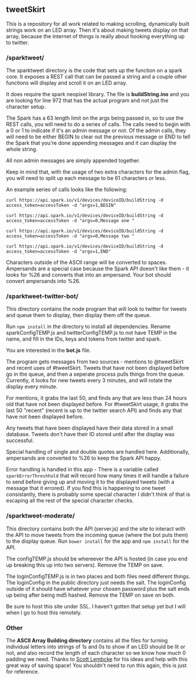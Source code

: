 ## tweetSkirt

This is a repository for all work related to making scrolling, dynamically built strings work on an LED array. Then it's about making tweets display on that array, because the internet of things is really about hooking everything up to twitter.

### /sparktweet/
The sparktweet directory is the code that sets up the function on a spark core. It exposes a REST call that can be passed a string and a couple other functions will display and scroll it on an LED array.

It does require the spark neopixel library. The file is **buildString.ino** and you are looking for line 972 that has the actual program and not just the character setup.

The Spark has a 63 length limit on the args being passed in, so to use the REST calls, you will need to do a series of calls. The calls need to begin with a 0 or 1 to indicate if it's an admin message or not. Of the admin calls, they will need to be either BEGIN to clear out the previous message or END to tell the Spark that you're done appending messages and it can display the whole string.

All non admin messages are simply appended together.

Keep in mind that, with the usage of two extra characters for the admin flag, you will need to split up each message to be 61 characters or less.

An example series of calls looks like the following:

```
curl https://api.spark.io/v1/devices/deviceID/buildString -d access_token=accessToken -d "args=1,BEGIN"

curl https://api.spark.io/v1/devices/deviceID/buildString -d access_token=accessToken -d "args=0,Message one "

curl https://api.spark.io/v1/devices/deviceID/buildString -d access_token=accessToken -d "args=0,Message two "

curl https://api.spark.io/v1/devices/deviceID/buildString -d access_token=accessToken -d "args=1,END"
```

Characters outside of the ASCII range will be converted to spaces. Ampersands are a special case because the Spark API doesn't like them - it looks for %26 and converts that into an ampersand. Your bot should convert ampersands into %26.

### /sparktweet-twitter-bot/
This directory contains the node program that will look to twitter for tweets and queue them to display, then display them off the queue.

Run `npm install` in the directory to install all dependencies. Rename sparkConfigTEMP.js and twitterConfigTEMP.js to not have TEMP in the name, and fill in the IDs, keys and tokens from twitter and spark.

You are interested in the **bot.js** file.

The program gets messages from two sources - mentions to @tweetSkirt and recent uses of #tweetSkirt. Tweets that have not been displayed before go in the queue, and then a seperate process pulls things from the queue. Currently, it looks for new tweets every 3 minutes, and will rotate the display every minute. 

For mentions, it grabs the last 50, and finds any that are less than 24 hours old that have not been displayed before. For #tweetSkirt usage, it grabs the last 50 "recent" (recent is up to the twitter search API) and finds any that have not been displayed before.

Any tweets that have been displayed have their data stored in a small database. Tweets don't have their ID stored until after the display was successful. 

Special handling of single and double quotes are handled here. Additionally, ampersands are converted to %26 to keep the Spark API happy.

Error handling is handled in this app - There is a variable called `sparkErrorThreshhold` that will record how many times it will handle a failure to send before giving up and moving it to the displayed tweets (with a message that it errored). If you find this is happening to one tweet consistantly, there is probably some special character I didn't think of that is escaping all the rest of the special character checks.

### /sparktweet-moderate/
This directory contains both the API (server.js) and the site to interact with the API to move tweets from the incoming queue (where the bot puts them) to the display queue. Run `bower install` for the app and `npm install` for the API. 

The configTEMP.js should be whereever the API is hosted (in case you end up breaking this up into two servers). Remove the TEMP on save.

The loginConfigTEMP.js is in two places and both files need different things. The loginConfig in the public directory just needs the salt. The loginConfig outside of it should have whatever your chosen password plus the salt ends up being after being md5 hashed. Remove the TEMP on save on both.

Be sure to host this site under SSL. I haven't gotten that setup yet but I will when I go to host this remotely.

### Other

The **ASCII Array Building directory** contains all the files for turning individual letters into strings of 1s and 0s to show if an LED should be lit or not, and also record the length of each character so we know how much 0 padding we need. Thanks to [Scott Lembcke](https://github.com/slembcke) for his ideas and help with this great way of saving space! You shouldn't need to run this again, this is just for reference.